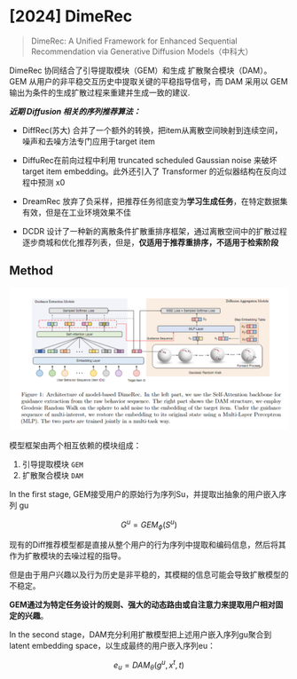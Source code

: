 # [2024] DimeRec

> DimeRec: A Unified Framework for Enhanced Sequential Recommendation via Generative Diffusion Models（中科大）


DimeRec 协同结合了引导提取模块（GEM）和生成 扩散聚合模块（DAM）。 GEM 从用户的非平稳交互历史中提取关键的平稳指导信号，而 DAM 采用以 GEM 输出为条件的生成扩散过程来重建并生成一致的建议.

***近期 Diffusion 相关的序列推荐算法：***

- DiffRec(苏大) 合并了一个额外的转换，把item从离散空间映射到连续空间，噪声和去噪方法专门应用于target item

- DiffuRec在前向过程中利用 truncated scheduled Gaussian noise 来破坏target item embedding。此外还引入了 Transformer 的近似器结构在反向过程中预测 x0

- DreamRec 放弃了负采样，把推荐任务彻底变为**学习生成任务**，在特定数据集有效，但是在工业环境效果不佳

- DCDR 设计了一种新的离散条件扩散重排序框架，通过离散空间中的扩散过程逐步商城和优化推荐列表，但是，**仅适用于推荐重排序，不适用于检索阶段**

## Method

![alt text](image.png)

模型框架由两个相互依赖的模块组成：
1. 引导提取模块 ```GEM```
2. 扩散聚合模块 ```DAM```

In the first stage, GEM接受用户的原始行为序列Su，并提取出抽象的用户嵌入序列 gu

$$
G^u = GEM_{\phi}(S^u)
$$

现有的Diff推荐模型都是直接从整个用户的行为序列中提取和编码信息，然后将其作为扩散模块的去噪过程的指导。

但是由于用户兴趣以及行为历史是非平稳的，其模糊的信息可能会导致扩散模型的不稳定。

**GEM通过为特定任务设计的规则、强大的动态路由或自注意力来提取用户相对固定的兴趣**。


In the second stage，DAM充分利用扩散模型把上述用户嵌入序列gu聚合到latent embedding space，以生成最终的用户嵌入序列eu：

$$
e_u = DAM_{\theta}(g^u,x^t,t)
$$



